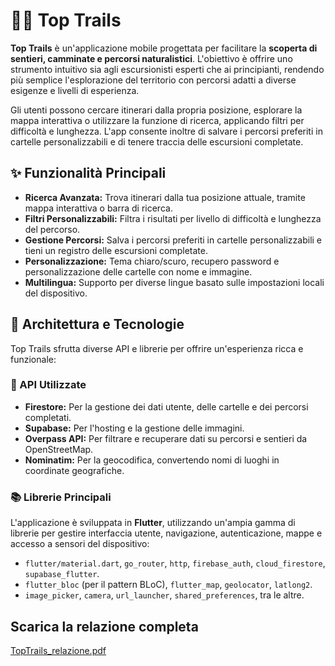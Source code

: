 # 🚵🏻 Top Trails

**Top Trails** è un'applicazione mobile progettata per facilitare la **scoperta di sentieri, camminate e percorsi naturalistici**. L'obiettivo è offrire uno strumento intuitivo sia agli escursionisti esperti che ai principianti, rendendo più semplice l'esplorazione del territorio con percorsi adatti a diverse esigenze e livelli di esperienza.

Gli utenti possono cercare itinerari dalla propria posizione, esplorare la mappa interattiva o utilizzare la funzione di ricerca, applicando filtri per difficoltà e lunghezza. L'app consente inoltre di salvare i percorsi preferiti in cartelle personalizzabili e di tenere traccia delle escursioni completate.

## ✨ Funzionalità Principali

* **Ricerca Avanzata:** Trova itinerari dalla tua posizione attuale, tramite mappa interattiva o barra di ricerca.
* **Filtri Personalizzabili:** Filtra i risultati per livello di difficoltà e lunghezza del percorso.
* **Gestione Percorsi:** Salva i percorsi preferiti in cartelle personalizzabili e tieni un registro delle escursioni completate.
* **Personalizzazione:** Tema chiaro/scuro, recupero password e personalizzazione delle cartelle con nome e immagine.
* **Multilingua:** Supporto per diverse lingue basato sulle impostazioni locali del dispositivo.

## 🚀 Architettura e Tecnologie

Top Trails sfrutta diverse API e librerie per offrire un'esperienza ricca e funzionale:

### 🧩 API Utilizzate

* **Firestore:** Per la gestione dei dati utente, delle cartelle e dei percorsi completati.
* **Supabase:** Per l'hosting e la gestione delle immagini.
* **Overpass API:** Per filtrare e recuperare dati su percorsi e sentieri da OpenStreetMap.
* **Nominatim:** Per la geocodifica, convertendo nomi di luoghi in coordinate geografiche.

### 📚 Librerie Principali

L'applicazione è sviluppata in **Flutter**, utilizzando un'ampia gamma di librerie per gestire interfaccia utente, navigazione, autenticazione, mappe e accesso a sensori del dispositivo:

* `flutter/material.dart`, `go_router`, `http`, `firebase_auth`, `cloud_firestore`, `supabase_flutter`.
* `flutter_bloc` (per il pattern BLoC), `flutter_map`, `geolocator`, `latlong2`.
* `image_picker`, `camera`, `url_launcher`, `shared_preferences`, tra le altre.

## Scarica la relazione completa
[TopTrails_relazione.pdf](https://github.com/GbriRci/TopTrails/blob/main/TopTrails_relazione.pdf)
